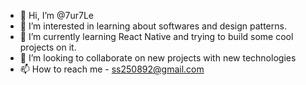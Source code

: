 - 👋 Hi, I’m @7ur7Le
- 👀 I’m interested in learning about softwares and design patterns.
- 🌱 I’m currently learning React Native and trying to build some cool projects on it.
- 💞️ I’m looking to collaborate on new projects with new technologies
- 📫 How to reach me - ss250892@gmail.com

<!---
7ur7Le/7ur7Le is a ✨ special ✨ repository because its `README.md` (this file) appears on your GitHub profile.
You can click the Preview link to take a look at your changes.
--->
